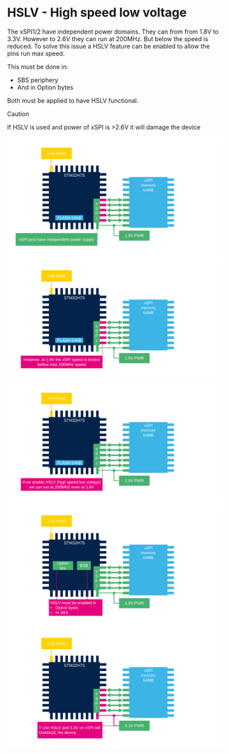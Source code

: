 # HSLV - High speed low voltage

The xSPI1/2 have independent power domains. They can from from 1.8V to 3.3V. 
However to 2.6V they can run at 200MHz. But below the speed is reduced. 
To solve this issue a HSLV feature can be enabled to allow the pins run max speed. 

This must be done in:
- SBS periphery
- And in Option bytes

Both must be applied to have HSLV functional.


> [!CAUTION]
> If HSLV is used and power of xSPI is >2.6V it will damage the device


![](./img/Slide29.svg)
![](./img/Slide30.svg)
![](./img/Slide31.svg)
![](./img/Slide32.svg)
![](./img/Slide33.svg)
